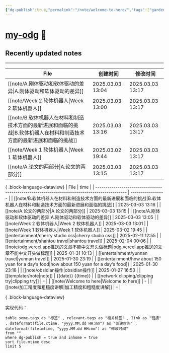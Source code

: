 ```yaml
---
{"dg-publish":true,"permalink":"/note/welcome-to-here/","tags":["gardenEntry"]}
---
```


# [my-odg](https://my-odg.vercel.app/) 🌱

## Recently updated notes
---
| File                                                                   | 创建时间             | 修改时间             |
| ---------------------------------------------------------------------- | ---------------- | ---------------- |
| [[note/A.刚体驱动和软体驱动的差异\|A.刚体驱动和软体驱动的差异]]                             | 2025.03.03 13:04 | 2025.03.03 13:17 |
| [[note/Week 2 软体机器人\|Week 2 软体机器人]]                                 | 2025.03.03 13:00 | 2025.03.03 13:17 |
| [[note/B.软体机器人在材料和制造技术方面的最新进展和面临的挑战\|B.软体机器人在材料和制造技术方面的最新进展和面临的挑战]] | 2025.03.03 13:16 | 2025.03.03 13:17 |
| [[note/Week 1 软体机器人\|Week 1 软体机器人]]                                 | 2025.03.02 19:44 | 2025.03.03 13:17 |
| [[note/A.论文的两部分\|A.论文的两部分]]                                         | 2025.03.03 13:15 | 2025.03.03 13:17 |

{ .block-language-dataview}
| File                                                                                          | time              |
| --------------------------------------------------------------------------------------------- | ----------------- |
| [[note/B.软体机器人在材料和制造技术方面的最新进展和面临的挑战\|B.软体机器人在材料和制造技术方面的最新进展和面临的挑战]]                        | 2025-03-03 13:16  |
| [[note/A.论文的两部分\|A.论文的两部分]]                                                                | 2025-03-03 13:15  |
| [[note/A.刚体驱动和软体驱动的差异\|A.刚体驱动和软体驱动的差异]]                                                    | 2025-03-03 13:05  |
| [[note/Week 2 软体机器人\|Week 2 软体机器人]]                                                        | 2025-03-03 13:01  |
| [[note/Week 1 软体机器人\|Week 1 软体机器人]]                                                        | 2025-03-02 19:45  |
| [[entertainment/cherry studio css\|cherry studio css]]                                     | 2025-02-11 12:55  |
| [[entertainment/shantou travel\|shantou travel]]                                           | 2025-02-04 00:06  |
| [[note/odg.vercel.app推送的文章不能中文开头做标题\|odg.vercel.app推送的文章不能中文开头做标题]]                        | 2025-01-31 10:13  |
| [[entertainment/yunnan travel\|yunnan travel]]                                             | 2025-01-30 23:19  |
| [[entertainment/how about 150 yuan for a day‘s food\|how about 150 yuan for a day‘s food]] | 2025-01-30 23:18  |
| [[note/obsidian操作\|obsidian操作]]                                                            | 2025-01-27 16:53  |
| [[templater/note\|note]]                                                                   | {{date}} {{time}} |
| [[network clipping/clipping try\|clipping try]]                                            | \-                |
| [[note/Welcome to here\|Welcome to here]]                                                  | \-                |
| [[note/加工精度和粗糙度讲解\|加工精度和粗糙度讲解]]                                                            | \-                |

{ .block-language-dataview}

实现代码：
```
table some-tags as "标签" , relevant-tags as "相关标签" , link as "链接" , dateformat(file.ctime, "yyyy.MM.dd HH:mm") as "创建时间" , dateformat(file.mtime, "yyyy.MM.dd HH:mm") as "修改时间"
from ""
where dg-publish = true and inhome = true
sort file.mtime desc
limit 5
```
